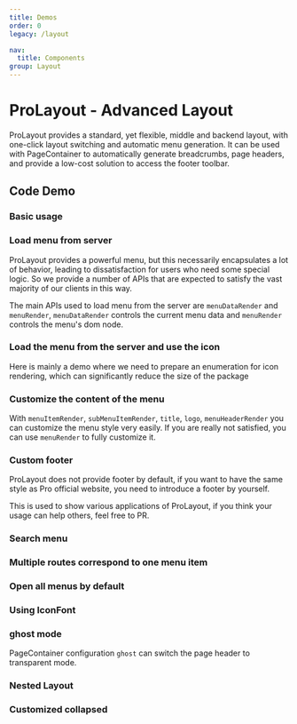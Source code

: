 ```yaml
---
title: Demos
order: 0
legacy: /layout

nav:
  title: Components
group: Layout
---
```


# ProLayout - Advanced Layout

ProLayout provides a standard, yet flexible, middle and backend layout, with one-click layout switching and automatic menu generation. It can be used with PageContainer to automatically generate breadcrumbs, page headers, and provide a low-cost solution to access the footer toolbar.

## Code Demo

### Basic usage

<code src="../../../demos/layout/base.tsx" iframe="650"></code>

### Load menu from server

ProLayout provides a powerful menu, but this necessarily encapsulates a lot of behavior, leading to dissatisfaction for users who need some special logic. So we provide a number of APIs that are expected to satisfy the vast majority of our clients in this way.

The main APIs used to load menu from the server are `menuDataRender` and `menuRender`, `menuDataRender` controls the current menu data and `menuRender` controls the menu's dom node.

<code src="../../../demos/layout/dynamicMenu.tsx" iframe="580"></code>

### Load the menu from the server and use the icon

Here is mainly a demo where we need to prepare an enumeration for icon rendering, which can significantly reduce the size of the package

<code src="../../../demos/layout/antd@4MenuIconFormServe.tsx" iframe="580"></code>

### Customize the content of the menu

With `menuItemRender`, `subMenuItemRender`, `title`, `logo`, `menuHeaderRender` you can customize the menu style very easily. If you are really not satisfied, you can use `menuRender` to fully customize it.

<code src="../../../demos/layout/customizeMenu.tsx" iframe="580"></code>

### Custom footer

ProLayout does not provide footer by default, if you want to have the same style as Pro official website, you need to introduce a footer by yourself.

<code src="../../../demos/layout/footer.tsx" iframe="580"></code>

This is used to show various applications of ProLayout, if you think your usage can help others, feel free to PR.

### Search menu

<code src="../../../demos/layout/searchMenu.tsx" iframe="580"></code>

### Multiple routes correspond to one menu item

<code src="../../../demos/layout/MultipleMenuOnePath.tsx" iframe="580"></code>

### Open all menus by default

<code src="../../../demos/layout/DefaultOpenAllMenu.tsx" iframe="580"></code>

### Using IconFont

<code src="../../../demos/layout/IconFont.tsx" iframe="580"></code>

### ghost mode

PageContainer configuration `ghost` can switch the page header to transparent mode.

<code src="../../../demos/layout/ghost.tsx" iframe="580"></code>

### Nested Layout

<code src="../../../demos/layout/Nested.tsx" iframe="580"></code>

### Customized collapsed

<code src="../../../demos/layout/customize-collapsed.tsx" iframe="580"></code>
